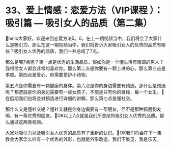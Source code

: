 # 33、爱上情感：恋爱方法（VIP课程 ）：吸引篇 — 吸引女人的品质（第二集）

🎼hello大家好，欢迎来到恋爱方法5。0。在上一期视频当中，我们将会了大家什么是吸引力。那么在这一期视频当中，我们将告诉大家吸引女人的优秀的品质有哪些？吸引女人优秀的品质，我们一共总结了7点。

那么是哪7点呢？第一点是优秀的生活品质。假如你是一个懂生活有情调的男人？我相信女人都会非常的喜欢你。那么第二点是你要有一颗上进的心。那么第三点是孝顺。第四点是爱心，你需要爱护小动物。

第五点是你需要有一颗健康的身体。第六点是你的身边需要有预选。那什么是预选呢？预选就是你的身边需要有一些女孩子，不能是只有你的目标，每一个女生。🎼在后期我们也将会对预选进行详细的讲解。那么第七点是懂社交。

那什么又是懂社交呢？懂社交就是你身边需要有一帮朋友，但不是那种狐朋狗友啊，有一帮优秀的朋友。🎼OK以上7点就是我们所总结的吸引女人优秀的品质。那么通过这两类视频。

大家对吸引力以及吸引女人优秀的品质有了重新的认识。🎼OK我们将会在下一集教会大家怎么样有一个优秀的外形，也就是外形改造。我们下集见，我是乐天。

